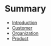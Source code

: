 # Summary

* [Introduction](README.md)
* [Customer](customer.md)
* [Organization](organization.md)
* [Product](product.md)
